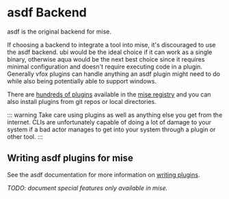 # asdf Backend

asdf is the original backend for mise.

If choosing a backend to integrate a tool into mise, it's discouraged to use the asdf backend. ubi
would be the ideal choice if it can work as a single binary, otherwise aqua would be the next best choice
since it requires minimal configuration and doesn't require executing code in a plugin. Generally
vfox plugins can handle anything an asdf plugin might need to do while also being potentially able
to support windows.

There are [hundreds of plugins](https://github.com/mise-plugins/registry) available in the
[mise registry](https://github.com/mise-plugins) and you can also install plugins from git
repos or local directories.

::: warning
Take care using plugins as well as anything else you get from the internet. CLIs are
unfortunately capable of doing a lot of damage to your system if a bad actor manages to
get into your system through a plugin or other tool.
:::

## Writing asdf plugins for mise

See the asdf documentation for more information on [writing plugins](https://asdf-vm.com/plugins/create.html).

_TODO: document special features only available in mise._
